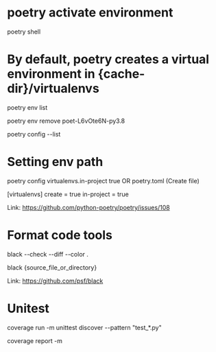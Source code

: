 # poetry activate environment

poetry shell


# By default, poetry creates a virtual environment in {cache-dir}/virtualenvs

poetry env list

poetry env remove poet-L6vOte6N-py3.8

poetry config --list

# Setting env path
poetry config virtualenvs.in-project true 
OR 
poetry.toml (Create file)

[virtualenvs]
create = true
in-project = true

Link: https://github.com/python-poetry/poetry/issues/108



# Format code tools
black --check --diff --color .

black {source_file_or_directory}

Link: https://github.com/psf/black

# Unitest

coverage run -m unittest discover --pattern "test_*.py"

coverage report -m